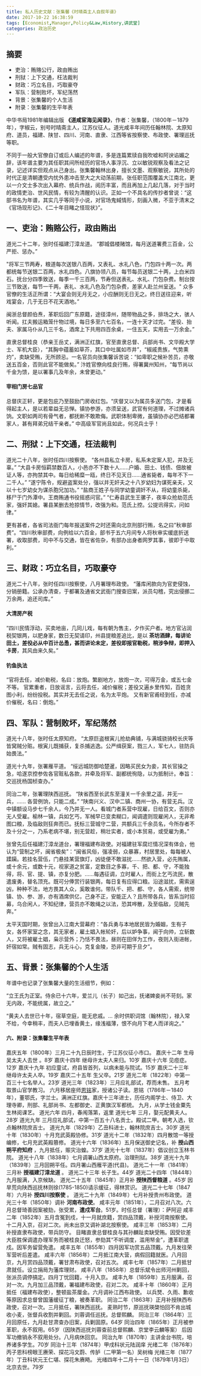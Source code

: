 ```yaml
---
title: 私人历史文献：张集馨《时晴斋主人自叙年谱》
date: 2017-10-22 16:38:59
tags: [Economist,Manager,Policy&Law,History,讲武堂]
categories: 政治历史
---
```

## 摘要
- 吏治：贿赂公行，政由贿出
- 刑狱：上下交通，枉法裁判
- 财政：巧立名目，巧取豪夺
- 军队：营制败坏，军纪荡然
- 背景：张集馨的个人生活
- 附录：张集馨的生平年表

中华书局1981年编辑出版 **《道咸宦海见闻录》**，作者：张集馨，（1800年－1879年），字椒云，别号时晴斋主人，江苏仪征人。道光咸丰年间历任翰林院、太原知府、道员，福建、陕甘、四川、河南、直隶、江西等省按察使、布政使、署理巡抚等职。

<!--more-->

不同于一般大官僚自订或后人编述的年谱，多是连篇累牍自我吹嘘和阿谀谄媚之辞，该年谱主要为其任职其间所经历的官场人事浮沉、立以敏锐观察及看法之记录，记述详实但观点从己身出。张集馨翰林出身，擅长文墨、观察敏锐，其所处的时代正是清朝遭受内忧外患冲击至大之大动荡前期，张任职范围覆盖大江南北，更以一介文士多次出入幕府、统兵作战，阅历丰富，而且再加上几起几落，对于当时的政情吏治、世风民情，有较为清醒的认识。正如一个不具名的传抄者曾说：“这部书名为年谱，其实几乎等同于小说，对官场鬼蜮情形，刻画入微，不亚于清末之《官场现形记》、《二十年目睹之怪现状》”。

## 一、吏治：贿赂公行，政由贿出

道光二十二年，张时任福建汀漳龙道。 “郡城倡楼赌馆，每月送道署费三百金，公严拒、惩办。”

"将军三节两寿，粮道每次送银八百两，又表礼、水礼八色，门包四十两一次。两都统每节送银二百两，水礼四色。八旗协领八员，每节每员送银二十两，上白米四石。抚台分四季致送，每季一千三百两，节寿但送表礼、水礼、门包杂费。制台按三节致送，每节一千两，表礼、水礼八色及门包杂费，差家人赴兰州呈送。" 众多官僚的生活正所谓：“大宴会则无月无之，小应酬则无日无之。终日送往迎来，听戏宴会，几于无日不花天酒地。”

闽浙总督颜伯焘，革职后回广东原籍，途径漳州，随带物品之多，排场之大，骇人听闻。扛夫搬运箱笼什物过境，每日多至六七百名，一连十天才过完。“差役、抬夫、家属马仆从几三千名，酒席上下共用四百余桌，一住五天，实用去一万余金。”

直隶总督桂良（恭亲王岳丈，满洲正红旗，官至直隶总督、兵部尚书、文华殿大学士、军机大臣），“其胸中蕴蓄如草芥，其口中吐属如市井”，“椒戚贵族，气势熏灼”，卖缺受贿，无所顾忌。一名官员向张集馨诉苦说：“如卑职之候补苦员，亦敬送五百金，否则此官不能做矣。” 汴姓官僚向桂良行贿，得署冀州知州，“每节尚以千金为馈，是以署事几及年余，未曾更动。”

#### 宰相门房七品官

总督庆正轩，更是包庇乃至鼓励门房收红包。“庆督又以为属员多送门包，才是看得起主人，是以若辈益无忌惮。镇协参游，亦须呈送，武官有何道理，不过摊诸兵饷。文职如两司有骨气者，都抚断不敢欺侮。武职体制卑微，虽镇协亦必巴结都署家人，甚有拜弟兄结干亲者。” 中高级军官尚且如此，何况兵士乎！

## 二、刑狱：上下交通，枉法裁判

道光二十八年，张时任四川按察使。
“各州县私立卡房，私系未定案人犯，并及无辜。” “大县卡房恒羁禁数百人，小邑亦不下数十人......户婚、田土、钱债、佃故被证人等，亦拘禁其中。每日给稀糜一瓯，终日不见天日......通省毙者，每年不下一二千人。”
”遂宁陈令，规避盗案处分，强以并无奸夫之十八岁幼妇为谋死亲夫，又以十七岁幼女为谋杀胞兄加功。”
“盐商王姓子与同学幼童调奸不从，将幼童杀毙，移尸于门外潭中。王商贿通书役摇惑问官。”
“仁寿县武生王骡子，夜率众抢劫范氏家，强奸其媳。署县某删去抢掠情节，改强为和。范氏上控。公提讯得实，问如律。”

更有甚者，各省司法衙门每年报送案件之时还需向北京刑部行贿，名之曰”秋审部费”。“四川秋审部费，向例给以六百金，部书于五六月间专人将秋审实缓底折送署，收取部费，司中不与交通，皆在省佐杂，有部办出身者网罗其事，彼即于中取利。”

## 三、财政：巧立名目，巧取豪夺
道光二十八年，张时任四川按察使，八月署理布政使。
“藩库闲款向为官吏侵蚀，分销册籍。公承办清查，于都署及通省文武衙门搜查旧案，派员勾稽，究出侵挪二万余两，追还司库。”

#### 大清房产税

“四川民情浮动，买卖地亩，几同儿戏，每有朝为售主，夕作买户者。地方官沾润税契银两，以肥身家，数日无契请印，州县提粮差追比，是以 **茶坊酒肆，每讲论田土，差役必从中百计怂恿，甚而讲论未定，差役即报官勒税，稍涉争辩，即押入卡房**，其风由来久矣。”

#### 钓鱼执法

“官将去任，减价勒税，名曰：放炮。繁剧地方，放炮一次，可得万金，或五七金不等。
官累重者，日放谣言，云将去任，减价催税；差役又遍乡里传知，百姓贪图小利，纷纷投税。其实并无去任之说，名为太平炮。
又有新官甫经到任，亦减价催税，名曰：倒炮。”

## 四、军队：营制败坏，军纪荡然

道光十八年，张时任太原知府。
“太原巨盗根寅儿抢劫典铺，与满城骁骑校长庆等皆窝贼分赃。根寅儿既捕获，复杀捕逃逸。公严缉获案，戮三人，军七人，驻防兵始畏法。”

道光十九年，张署雁平道。
“绥远城防御哈楚暹，因略买民女为妾，其长官操之急，哈遂京控参佐各官赃私各款，并牵及将军、副都统徇隐，以为抵制计。奉旨：交巡抚杨国桢查办。”

同治二年，张署理陕西巡抚。
“陕省西至长武东至潼关一千余里之遥，并无一兵，...... 各营例饷，只能二成。”
“陕南兴义、汉中二镇、商州一协，有营无兵。汉中镇额设马步七千余人，今乃并无一人。看城门者系营中现雇，日给百文，否则亦无人受雇。榆林一镇，兵如乞丐，军械早已变卖糊口，闻调遣则现雇闲人，无非希图口粮，及临敌则狂奔而已。抚标三营城守二营，共额兵三千余员名，今所存者不及十分之一，乃系老病不堪，别无营趁，稍壮实者，或小本贸易，或受雇为勇。”

张曾先后任福建汀漳龙道台，署理福建布政使。对福建驻军腐烂情况深有体会，他认为“营制之坏，闽省极矣”：“闽省风俗，强凌弱，众暴寡，村居里处，每每被人蹂躏。若挂名营伍，门悬挂某营旗灯，凶徒便不敢滋扰......然欲入营，必先贿属，或十余元，或数十元，视家道之贫富，定数目之多寡，千、把、都、守，不能独得，将、官、提、镇，亦复分肥。......每遇征调，立时雇人，而街上乞丐流民，散遣废勇，替名顶充。既可分俸赏行装银两，每日复有应得口粮。沿途滋扰，需索逞凶，种种不法，地方畏其人众，奚敢谁何。带队千、把、都、守，各人需索，统带镇、协、参、游，亦有酒席供亿，己身不正，安能正人？且所带各兵，皆系当时招募，乌合闲人，不知纪律，营员亦不敢绳之以法，恐其哗散，及至临敌，见贼先奔。”

太平天国时期，张曾出入江南大营幕府：“各兵勇与本地居民皆为婚姻，生有子女，各怀家室之念，其无家者，雇土娼入帐轮奸，后以妒争事，闻于向帅，立斩数人，又将被雇土娼，枭示营外；乃恬不畏法，昼则在田佯为工作，夜则入街进帐，奸宿如常。贼有固志，兵无斗心，克复金陵，恐非可期于旦夕”。

## 五、背景：张集馨的个人生活

年谱中也记录了张集馨大量的生活细节，例如：

“立王氏为正室。侍余已十六年，爱兰儿（长子）如己出，抚诸婢妾尚不苛刻。家无内政，不能统属，故立之。”

“黄夫人去世已十年，宿草空庭，能无悲戚。... 余时供职词馆（翰林院），禄入常不给，今幸稍丰，而夫人已埋香黄土，缘浅福薄，恨不向月下老人而详询之。”


#### 六、附录：张集馨生平年表

嘉庆五年（1800年）三月二十九日辰时生，于江苏仪征小市口。
嘉庆十二年 生母吴太夫人去世 。8岁
嘉庆十四年 继母许太夫人来归。10岁
嘉庆十六年 见痘症。12岁
嘉庆十九年 初应童试，府县皆首列，以病未能与院试。15岁
嘉庆二十三年 继母许太夫人卒。19岁
嘉庆二十五年 生父卒。21岁
道光二年（1822年）中第一百三十七名举人。23岁
道光三年（1823年）三月应礼部试，荐而未售。
                五月考取景山官学教习。
                六月移居座师[恩铭](https://zh.wikipedia.org/wiki/%E6%81%A9%E9%8A%98_(%E5%98%89%E6%85%B6%E9%80%B2%E5%A3%AB))家，授诸公子读。恩铭（1786年－1840年），董鄂氏，字兰士。满洲正红旗。嘉庆十三年进士，历任内阁学士、侍卫、大理寺卿，刑部、礼部尚书、左都御史、正黄旗汉军都统。
                九月，从学士钱金粟先生林阅课艺。
道光六年 四月，春闱落第，返里
道光七年 三月，娶元配黄夫人。28岁
道光九年 三月应礼部试，中第一百五十八名贡士。殿试二甲。朝考入选，钦点翰林院庶吉士。
道光九年（1829年）乙丑科进士，翰林院庶吉士。30岁
道光十年（1830年）十月充武英殿协修。31岁
道光十二年（1832年）四月散馆一等授编修，七月充武英殿篡修。
道光十六年（1836年）五月保送御史记名，补 **授山西朔平府知府** ，九月抵任，赈灾治蝗。37岁
道光十七年（1837年）倡议创立玉林书院。
道光十八年（1838年）七月调署山西太原府。治理刑狱。38岁
道光十九年（1839年）三月回朔平任。四月署山西雁平道(代县)。
道光二十一年（1841年）三月补 **授福建汀漳龙道** 。
道光二十三年 长子生。44岁
道光二十四年（1844年）九月服满，入京候缺。
道光二十五年（1845年）正月补 **授陕西督粮道** 。45岁
                   因旱荒向陕西巡抚林则徐(1785-1850)请示缓征，得林赏识。
道光二十七年（1847年）六月补 **授四川按察使** 。
道光二十九年（1849年）七月补授贵州布政使。
道光三十年（1850年）调补 **河南布政使**。
咸丰元年（1851年），二月召对八次。六月总督琦善因案被劾，张受累，**遣戍军台**。51岁。时任总督（署理）：萨阿迎
咸丰二年（1852年）五月含冤到戍，十一月就庶籍，赏四品顶戴，补授河南按察使。
                十二月入京，召对二次。尚未出京又调补湖北按察使。
咸丰三年（1853年）二月补授直隶布政使，带兵防守。
目睹直隶总督桂良与其孙麟趾卖缺受贿。因受钦差大臣胜保调遣办理军务而被桂良迁怒，参劾其“不听调度，滥用帑金”，遭革职遣戍。因军务留营免遣。
咸丰五年（1855年）四月因军功赏五品顶戴。九月发往荣军营听后差遣。
咸丰六年（1856年）二月抵江南大营，病假回籍就医。八月回京，九月赏四品顶戴，署甘肃布政使，召对五次。
咸丰七年（1857年）二月抵甘肃就任。设立捐局为藩库理财。
咸丰八年（1858年）总督乐斌令出师河州剿回，张派员调停搞定。四月丁忧回籍，十月入京。
咸丰九年（1859年）五月服满，召对一次。九月加三品顶戴，署福建布政使，召对二次。
咸丰十年（1860年）正月抵任（福建布政使），整顿盐茶厘金。六月调补江西布政使。
                以兵燹、久雨、歉收等原因求总督曾国藩缓征丁粮，被奏革职。
同治二年（1863年）正月补授陕西布政使，召对一次。三月抵任，署陕西巡抚。
               麦熟时节，原巡抚瑛棨怕回不肯出城收小麦，张督兵收割并剿回。刘蓉调任巡抚。总督熙麟。
同治三年（1864年）三月回原任，九月赴甘肃查办旧案，兵剿固原。64岁
同治四年（1865年）正月被参革职，永不叙用。65岁（因陕西巡抚刘蓉查前总督熙麟、京堂李云麟等案）
                后因军功撤销永不叙用处分。八月病休回京。
同治九年（1870年）主讲金台书院，培养诸多学生。70岁
              同治十三年（1874年）甲戌科状元陆润庠
              光绪二年（1876年）丙子恩科榜眼王赓荣、探花冯文蔚、传胪（二甲第一名）吴树梅
              光绪三年（1877年）丁丑科状元王仁堪、探花朱赓飏。
光绪四年十二月十一日（1879年1月3日）北京去世。79岁

